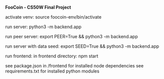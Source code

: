 **FooCoin - CS50W Final Project**

activate venv: source foocoin-env/bin/activate

run server: python3 -m backend.app

run peer server: export PEER=True && python3 -m backend.app

run server with data seed: export SEED=True && python3 -m backend.app

run frontend: in frontend directory: npm start

see package.json in /frontend for installed node dependencies
see requirements.txt for installed python modules